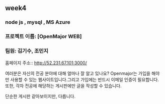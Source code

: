 ## week4

### node js , mysql ,  MS Azure

### 프로젝트 이름: [OpenMajor WEB] 

### 팀원: 김기수, 조민지

홈페이지 주소:: http://52.231.67.101:3000/

여러분은 자신의 전공 분야에 대해 얼마나 잘 알고 있나요?
Openmajor는 가입을 해야만 사용할 수 있는 웹사이트입니다.그리고 가입에는 반드시 이메일 인증이 필요합니다. 또한, 각자 전공에 해당하는 게시판에만 글을 작성할 수 있습니다.

단순한 게시판 같아보이지만, 다릅니다.
